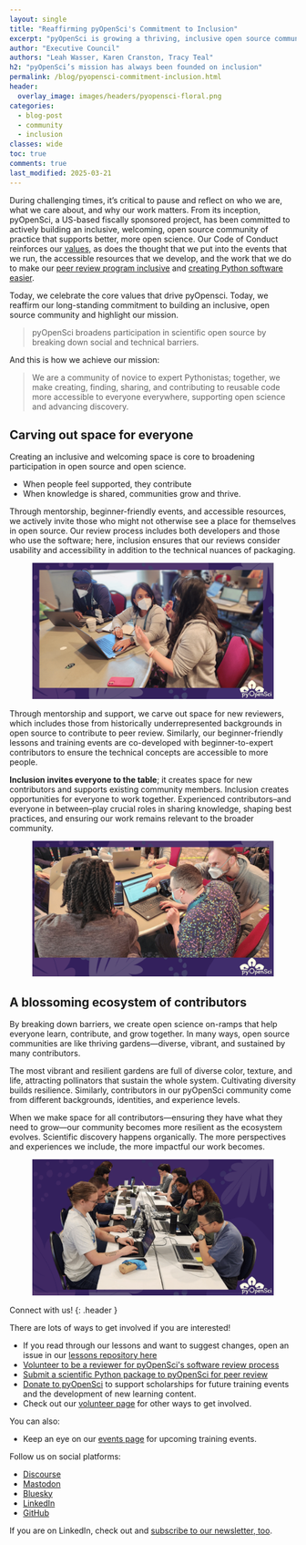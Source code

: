 ```yaml
---
layout: single
title: "Reaffirming pyOpenSci's Commitment to Inclusion"
excerpt: "pyOpenSci is growing a thriving, inclusive open source community where everyone—from beginners to experts—can contribute to better, more open science. Join us in breaking down barriers and building a future where all voices shape scientific discovery."
author: "Executive Council"
authors: "Leah Wasser, Karen Cranston, Tracy Teal"
h2: "pyOpenSci’s mission has always been founded on inclusion"
permalink: /blog/pyopensci-commitment-inclusion.html
header:
  overlay_image: images/headers/pyopensci-floral.png
categories:
  - blog-post
  - community
  - inclusion
classes: wide
toc: true
comments: true
last_modified: 2025-03-21
---
```


During challenging times, it’s critical to pause and reflect on who we are, what we care about, and why our work matters. From its inception, pyOpenSci, a US-based fiscally sponsored project, has been committed to actively building an inclusive, welcoming, open source community of practice that supports better, more open science. Our Code of Conduct reinforces our [values,](https://www.pyopensci.org/handbook/CODE_OF_CONDUCT.html) as does the thought that we put into the events that we run, the accessible resources that we develop, and the work that we do to make our [peer review program inclusive](https://www.pyopensci.org/#broadening-participation-in-scientific-open-source) and [creating Python software easier](https://www.pyopensci.org/python-package-guide/tutorials/intro.html).

Today, we celebrate the core values that drive pyOpensci. Today, we reaffirm our long-standing commitment to building an inclusive, open source community and highlight our mission.

> pyOpenSci broadens participation in scientific open source by breaking down social and technical barriers.

And this is how we achieve our mission:

> We are a community of novice to expert Pythonistas; together, we make creating, finding, sharing, and contributing to reusable code more accessible to everyone everywhere, supporting open science and advancing discovery.

## Carving out space for everyone

Creating an inclusive and welcoming space is core to broadening participation in open source and open science.

* When people feel supported, they contribute
* When knowledge is shared, communities grow and thrive.

Through mentorship, beginner-friendly events, and accessible resources, we actively invite those who might not otherwise see a place for themselves in open source. Our review process includes both developers and those who use the software; here, inclusion ensures that our reviews consider usability and accessibility in addition to the technical nuances of packaging.

<figure>
    <picture>
    <source srcset="/images/events/sprint-people-working.webp" type="image/webp">
    <img src="/images/events/sprint-people-working.png" alt="...">
    </picture>
</figure>

Through mentorship and support, we carve out space for new reviewers, which includes those from historically underrepresented backgrounds in open source to contribute to peer review. Similarly, our beginner-friendly lessons and training events are co-developed with beginner-to-expert contributors to ensure the technical concepts are accessible to more people.

**Inclusion invites everyone to the table**; it creates space for new contributors and supports existing community members. Inclusion creates opportunities for everyone to work together. Experienced contributors–and everyone in between–play crucial roles in sharing knowledge, shaping best practices, and ensuring our work remains relevant to the broader community.

<figure>
    <picture>
    <source srcset="/images/events/sprint-mentor-luiz-meer.webp" type="image/webp">
    <img src="/images/events/sprint-mentor-luiz-meer.png" alt="...">
    </picture>
</figure>

## A blossoming ecosystem of contributors

By breaking down barriers, we create open science on-ramps that help everyone learn, contribute, and grow together. In many ways, open source communities are like thriving gardens—diverse, vibrant, and sustained by many contributors.

The most vibrant and resilient gardens are full of diverse color, texture, and life, attracting pollinators that sustain the whole system. Cultivating diversity builds resilience. Similarly, contributors in our pyOpenSci community come from different backgrounds, identities, and experience levels.

When we make space for all contributors—ensuring they have what they need to grow—our community becomes more resilient as the ecosystem evolves. Scientific discovery happens organically. The more perspectives and experiences we include, the more impactful our work becomes.

<figure>
    <picture>
    <source srcset="/images/events/sprint-scipy-2024.webp" type="image/webp">
    <img src="/images/events/sprint-scipy-2024.png" alt="...">
    </picture>
</figure>

<div class="notice" markdown="1">

<i class="fa-solid fa-users-line"></i> Connect with us!
{: .header }

There are lots of ways to get involved if you are interested!

* If you read through our lessons and want to suggest changes, open an issue in our [lessons repository here](https://github.com/pyOpenSci/lessons)
* [Volunteer to be a reviewer for pyOpenSci's software review process](https://forms.gle/GHfxvmS47nQFDcBM6)
* [Submit a scientific Python package to pyOpenSci for peer review](https://www.pyopensci.org/software-peer-review/how-to/author-guide.html#submit-your-package-for-peer-review)
* [Donate to pyOpenSci](https://give.communityin.org/pyopensci_2024) to support scholarships for future training events and the development of new learning content.
* Check out our [volunteer page](/volunteer.html) for other ways to get involved.

You can also:

* Keep an eye on our [events page](/events.html) for upcoming training events.

Follow us on social platforms:

* [<i class="fa-brands fa-discourse" style="color:#81c0aa;"></i> Discourse](https://pyopensci.discourse.group/)
* [<i class="fa-brands fa-mastodon" style="color:#81c0aa;"></i> Mastodon](https://fosstodon.org/@pyopensci)
* [<i class="fa-solid fa-cloud" style="color:#81c0aa;"></i> Bluesky](https://bsky.app/profile/pyopensci.bsky.social)
* [<i class="fa-brands fa-linkedin" style="color:#81c0aa;"></i> LinkedIn](https://www.linkedin.com/company/pyopensci)
* [<i class="fa-brands fa-github" style="color:#81c0aa;"></i> GitHub](https://github.com/pyOpenSci)

If you are on LinkedIn, check out and [subscribe to our newsletter, too](https://www.linkedin.com/newsletters/7179551305344933888/?displayConfirmation=true).

</div>
